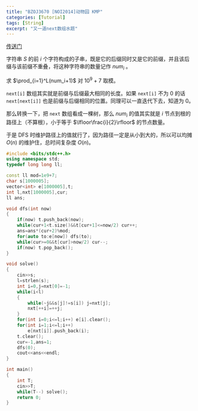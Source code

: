 ```yaml
---
title: "BZOJ3670 [NOI2014]动物园 KMP"
categories: [Tutorial]
tags: [String]
excerpt: "又一道next数组水题"
---
```


[传送门](https://darkbzoj.tk/problem/3670)


字符串 $S$ 的前 $i$ 个字符构成的子串，既是它的后缀同时又是它的前缀，并且该后缀与该前缀不重叠，将这种字符串的数量记作 $num_i$ 。

求 $\prod_{i=1}^L(num_i+1)$ 对 $10^9+7$ 取模。



`next[i]` 数组其实就是前缀与后缀最大相同的长度。如果 `next[i]` 不为 $0$ 的话`next[next[i]]` 也是前缀与后缀相同的位置。同理可以一直迭代下去，知道为 $0$。

那么转换一下，把 `next` 数组看成一棵树，那么 $num_i$ 的值其实就是 $i$ 节点到根的路径上（不算根），小于等于 $\lfloor\frac{i}{2}\rfloor$ 的节点数量。

于是 DFS 时维护路径上的值就行了，因为路径一定是从小到大的，所以可以均摊 $O(n)$ 的维护住，总时间复杂度 $O(n)$。



```cpp
#include <bits/stdc++.h>
using namespace std;
typedef long long ll;

const ll mod=1e9+7;
char s[1000005];
vector<int> e[1000005],t;
int l,nxt[1000005],cur;
ll ans;

void dfs(int now)
{
    if(now) t.push_back(now);
    while(cur+1<t.size()&&t[cur+1]<=now/2) cur++;
    ans=ans*(cur+2)%mod;
    for(auto to:e[now]) dfs(to);
    while(cur>=0&&t[cur]>now/2) cur--;
    if(now) t.pop_back();
}

void solve()
{
    cin>>s;
    l=strlen(s);
    int i=0,j=nxt[0]=-1;
	while(i<l)
	{
		while(~j&&s[j]!=s[i]) j=nxt[j];
		nxt[++i]=++j;
	}
	for(int i=0;i<=l;i++) e[i].clear();
	for(int i=1;i<=l;i++)
        e[nxt[i]].push_back(i);
    t.clear();
    cur=-1,ans=1;
    dfs(0);
    cout<<ans<<endl;
}

int main()
{
    int T;
    cin>>T;
    while(T--) solve();
    return 0;
}
```




